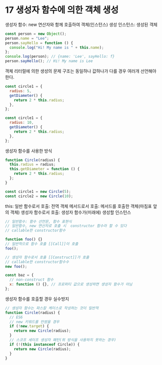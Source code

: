# 17 생성자 함수에 의한 객체 생성

생성자 함수: new 연산자와 함께 호출하여 객체(인스턴스) 생성
인스턴스: 생성된 객체

```js
const person = new Object();
person.name = "Lee";
person.sayHello = function () {
  console.log("Hi! My name is " + this.name);
};
console.log(person); // {name: 'Lee', sayHello: f}
person.sayHello(); // Hi! My name is Lee
```

객체 리터럴에 의한 생성의 문제
구조는 동일하나 값하나가 다를 경우 여러개 선언해야 한다.

```js
const circle1 = {
  radius: 5,
  getDiameter() {
    return 2 * this.radius;
  },
};

const circle1 = {
  radius: 10,
  getDiameter() {
    return 2 * this.radius;
  },
};
```

생성자 함수를 사용한 방식

```js
function Circle(radius) {
  this.radius = radius;
  this.getDiameter = function () {
    return 2 * this.radius;
  };
}

const circle1 = new Circle(5);
const circle2 = new Circle(10);
```

this:
일반 함수로서 호출: 전역 객체
메서드로서 호출: 메서드를 호출한 객체(마침표 앞의 객체)
생성자 함수로서 호출: 생성자 함수가(미래에) 생성할 인스턴스

```js
// 일반함수: 함수 선언문, 함수 표현식
// 일반함수, new 연산자로 호출 시  constructor 함수라 할 수 있다
// callable한 constructor함수

function foo() {}
// 일반적으로 함수 호출 [[Call]]이 호출
foo();

// 생성자 함수로서 호출 [[Construct]]가 호출
// callable한 constructor함수수
new foo();

const baz = {
  // non-construct 함수
  x: function () {}, // 프로퍼티 값으로 생성하면 생성자 함수가 아님
};
```

생성자 함수를 호출할 경우 실수방지

```js
// 생성자 함수는 파스칼 케이스로 작성하는 것이 일반적
function Circle(radius) {
  // ES6
  // new 키워드를 안썼을 경우
  if (!new.target) {
    return new Circle(radius);
  }
  // 스코프 세이프 생성자 패턴(위 방식을 사용하지 못하는 경우)
  if (!(this instanceof Circle)) {
    return new Circle(radius);
  }
}
```
